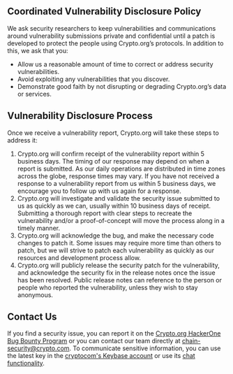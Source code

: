 ## Coordinated Vulnerability Disclosure Policy
We ask security researchers to keep vulnerabilities and communications around vulnerability submissions private and confidential until a patch is developed to protect the people using Crypto.org’s protocols. In addition to this, we ask that you:

- Allow us a reasonable amount of time to correct or address security vulnerabilities.
- Avoid exploiting any vulnerabilities that you discover.
- Demonstrate good faith by not disrupting or degrading Crypto.org’s data or services.

## Vulnerability Disclosure Process
Once we receive a vulnerability report, Crypto.org will take these steps to address it:

1. Crypto.org will confirm receipt of the vulnerability report within 5 business days. The timing of our response may depend on when a report is submitted. As our daily operations are distributed in time zones across the globe, response times may vary. If you have not received a response to a vulnerability report from us within 5 business days, we encourage you to follow up with us again for a response.
2. Crypto.org will investigate and validate the security issue submitted to us as quickly as we can, usually within 10 business days of receipt. Submitting a thorough report with clear steps to recreate the vulnerability and/or a proof-of-concept will move the process along in a timely manner.
3. Crypto.org will acknowledge the bug, and make the necessary code changes to patch it. Some issues may require more time than others to patch, but we will strive to patch each vulnerability as quickly as our resources and development process allow.
4. Crypto.org will publicly release the security patch for the vulnerability, and acknowledge the security fix in the release notes once the issue has been resolved. Public release notes can reference to the person or people who reported the vulnerability, unless they wish to stay anonymous.

## Contact Us
If you find a security issue, you can report it on the [Crypto.org HackerOne Bug Bounty Program](https://hackerone.com/crypto) or you can contact our team directly at [chain-security@crypto.com](mailto:chain-security@crypto.com).
To communicate sensitive information, you can use the latest key in the 
[cryptocom's Keybase account](https://keybase.io/cryptocom/pgp_keys.asc) or use its [chat functionality](https://keybase.io/cryptocom/chat).
